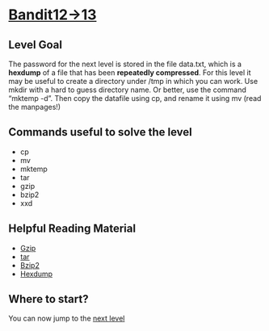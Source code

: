 # [Bandit12->13](https://overthewire.org/wargames/bandit/bandit13.html)

## Level Goal

The password for the next level is stored in the file data.txt, which is a **hexdump** of a file that has been **repeatedly compressed**. 
For this level it may be useful to create a directory under /tmp in which you can work. Use mkdir with a hard to guess directory name. 
Or better, use the command “mktemp -d”. Then copy the datafile using cp, and rename it using mv (read the manpages!)

## Commands useful to solve the level

- cp
- mv
- mktemp
- tar
- gzip
- bzip2
- xxd

## Helpful Reading Material

- [Gzip](https://en.wikipedia.org/wiki/Gzip)
- [tar](https://en.wikipedia.org/wiki/Tar_\(computing\))
- [Bzip2](https://en.wikipedia.org/wiki/Bzip2)
- [Hexdump](https://en.wikipedia.org/wiki/Hex_dump)

## Where to start?

You can now jump to the [next level](/bandit/bandit13.md)
